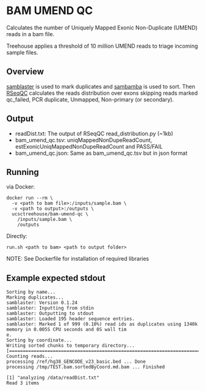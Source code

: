 # BAM UMEND QC
Calculates the number of Uniquely Mapped Exonic Non-Duplicate (UMEND) reads in a bam file.

Treehouse applies a threshold of 10 million UMEND reads to triage incoming sample files.

## Overview
[samblaster](https://github.com/GregoryFaust/samblaster) is used to mark duplicates and [sambamba](http://lomereiter.github.io/sambamba/) is used to sort. Then [RSeqQC](http://rseqc.sourceforge.net/) calculates the reads distribution over exons skipping reads marked qc_failed, PCR duplicate, Unmapped, Non-primary (or secondary).

## Output
* readDist.txt: The output of RSeqQC read_distribution.py (~1kb)
* bam_umend_qc.tsv: uniqMappedNonDupeReadCount, estExonicUniqMappedNonDupeReadCount and PASS/FAIL
* bam_umend_qc.json: Same as bam_umend_qc.tsv but in json format

## Running 
via Docker:

```
docker run --rm \
  -v <path to bam file>:/inputs/sample.bam \
  -v <path to output>:/outputs \
  ucsctreehouse/bam-umend-qc \
    /inputs/sample.bam \
    /outputs
```

Directly:

```
run.sh <path to bam> <path to output folder>
```

NOTE: See Dockerfile for installation of required libraries

## Example expected stdout
```
Sorting by name...
Marking duplicates...
samblaster: Version 0.1.24
samblaster: Inputting from stdin
samblaster: Outputting to stdout
samblaster: Loaded 195 header sequence entries.
samblaster: Marked 1 of 999 (0.10%) read ids as duplicates using 1340k memory in 0.005S CPU seconds and 0S wall tim
e.
Sorting by coordinate...
Writing sorted chunks to temporary directory...
[==============================================================================]
Counting reads...
processing /ref/hg38_GENCODE_v23_basic.bed ... Done
processing /tmp/TEST.bam.sortedByCoord.md.bam ... Finished

[1] "analyzing /data/readDist.txt"
Read 3 items
```
